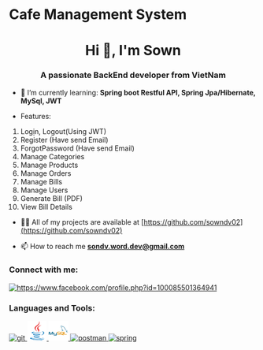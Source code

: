 # **Cafe Management System**

<h1 align="center">Hi 👋, I'm Sown</h1>
<h3 align="center">A passionate BackEnd developer from VietNam</h3>

- 🌱 I’m currently learning: **Spring boot Restful API, Spring Jpa/Hibernate, MySql, JWT**

- Features:
1. Logịn, Logout(Using JWT)
2. Register (Have send Email)
3. ForgotPassword (Have send Email)
4. Manage Categories
5. Manage Products
6. Manage Orders
7. Manage Bills
8. Manage Users
9. Generate Bill (PDF)
10. View Bill Details

- 👨‍💻 All of my projects are available at [https://github.com/sowndv02](https://github.com/sowndv02)

- 📫 How to reach me **sondv.word.dev@gmail.com**

<h3 align="left">Connect with me:</h3>
<p align="left">
<a href="https://fb.com/https://www.facebook.com/profile.php?id=100085501364941" target="blank"><img align="center" src="https://raw.githubusercontent.com/rahuldkjain/github-profile-readme-generator/master/src/images/icons/Social/facebook.svg" alt="https://www.facebook.com/profile.php?id=100085501364941" height="30" width="40" /></a>
</p>

<h3 align="left">Languages and Tools:</h3>
<p align="left"> <a href="https://git-scm.com/" target="_blank" rel="noreferrer"> <img src="https://www.vectorlogo.zone/logos/git-scm/git-scm-icon.svg" alt="git" width="40" height="40"/> </a> <a href="https://www.java.com" target="_blank" rel="noreferrer"> <img src="https://raw.githubusercontent.com/devicons/devicon/master/icons/java/java-original.svg" alt="java" width="40" height="40"/> </a> <a href="https://www.mysql.com/" target="_blank" rel="noreferrer"> <img src="https://raw.githubusercontent.com/devicons/devicon/master/icons/mysql/mysql-original-wordmark.svg" alt="mysql" width="40" height="40"/> </a> <a href="https://postman.com" target="_blank" rel="noreferrer"> <img src="https://www.vectorlogo.zone/logos/getpostman/getpostman-icon.svg" alt="postman" width="40" height="40"/> </a> <a href="https://spring.io/" target="_blank" rel="noreferrer"> <img src="https://www.vectorlogo.zone/logos/springio/springio-icon.svg" alt="spring" width="40" height="40"/> </a> </p>
